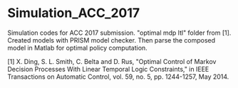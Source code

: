 # Simulation_ACC_2017

Simulation codes for ACC 2017 submission. "optimal mdp ltl" folder from [1]. Created models with PRISM model checker. Then parse the composed model in Matlab for optimal policy computation. 

[1] X. Ding, S. L. Smith, C. Belta and D. Rus, "Optimal Control of Markov Decision Processes With Linear Temporal Logic Constraints," in IEEE Transactions on Automatic Control, vol. 59, no. 5, pp. 1244-1257, May 2014.
